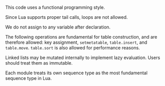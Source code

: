 This code uses a functional programming style.

Since Lua supports proper tail calls, loops are not allowed.

We do not assign to any variable after declaration.

The following operations are fundamental for table construction, and are
therefore allowed: key assignment, `setmetatable`, `table.insert`, and
`table.move`. `table.sort` is also allowed for performance reasons.

Linked lists may be mutated internally to implement lazy evaluation. Users
should treat them as immutable.

Each module treats its own sequence type as the most fundamental sequence type
in Lua.
